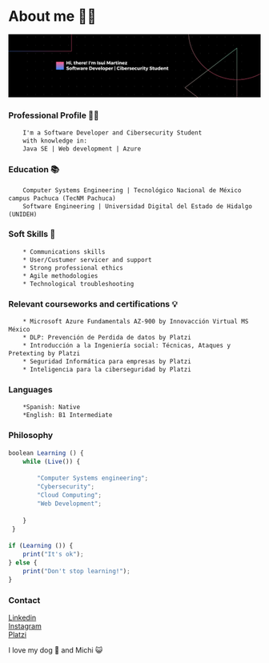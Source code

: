 # About me 👨‍🚀
![Banner](https://github.com/IsuiLugo/IsuiLugo/blob/main/Images/Github%20profile.png?raw=true)
### Professional Profile 👨‍💻
        
        I'm a Software Developer and Cibersecurity Student
        with knowledge in: 
        Java SE | Web development | Azure  
                
### Education 📚
        Computer Systems Engineering | Tecnológico Nacional de México campus Pachuca (TecNM Pachuca)
        Software Engineering | Universidad Digital del Estado de Hidalgo (UNIDEH)

### Soft Skills 🚀
        * Communications skills
        * User/Custumer servicer and support
        * Strong professional ethics
        * Agile methodologies
        * Technological troubleshooting
        

### Relevant courseworks and certifications 💡
        * Microsoft Azure Fundamentals AZ-900 by Innovacción Virtual MS México
        * DLP: Prevención de Perdida de datos by Platzi
        * Introducción a la Ingeniería social: Técnicas, Ataques y Pretexting by Platzi
        * Seguridad Informática para empresas by Platzi
        * Inteligencia para la ciberseguridad by Platzi
        
### Languages
        *Spanish: Native
        *English: B1 Intermediate


### Philosophy
~~~ js
boolean Learning () { 
    while (Live()) {
        
        "Computer Systems engineering";
        "Cybersecurity";
        "Cloud Computing";
        "Web Development";
        
    }
 }
 
if (Learning ()) {
    print("It's ok");   
} else {
    print("Don't stop learning!");
}
~~~
### Contact

[Linkedin](https://www.linkedin.com/in/isui-lugo-martinez/)  
[Instagram](https://www.instagram.com/isui_lugo_/)  
[Platzi](https://platzi.com/r/IsuLugoM/)  

I love my dog 🐶 and Michi 😺
